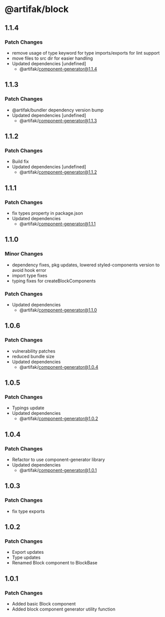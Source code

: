 # @artifak/block

## 1.1.4

### Patch Changes

- remove usage of type keyword for type imports/exports for lint support
- move files to src dir for easier handling
- Updated dependencies [undefined]
  - @artifak/component-generator@1.1.4

## 1.1.3

### Patch Changes

- @artifak/bundler dependency version bump
- Updated dependencies [undefined]
  - @artifak/component-generator@1.1.3

## 1.1.2

### Patch Changes

- Build fix
- Updated dependencies [undefined]
  - @artifak/component-generator@1.1.2

## 1.1.1

### Patch Changes

- fix types property in package.json
- Updated dependencies
  - @artifak/component-generator@1.1.1

## 1.1.0

### Minor Changes

- dependency fixes, pkg updates, lowered styled-components version to avoid hook error
- import type fixes
- typing fixes for createBlockComponents

### Patch Changes

- Updated dependencies
  - @artifak/component-generator@1.1.0

## 1.0.6

### Patch Changes

- vulnerability patches
- reduced bundle size
- Updated dependencies
  - @artifak/component-generator@1.0.4

## 1.0.5

### Patch Changes

- Typings update
- Updated dependencies
  - @artifak/component-generator@1.0.2

## 1.0.4

### Patch Changes

- Refactor to use component-generator library
- Updated dependencies
  - @artifak/component-generator@1.0.1

## 1.0.3

### Patch Changes

- fix type exports

## 1.0.2

### Patch Changes

- Export updates
- Type updates
- Renamed Block component to BlockBase

## 1.0.1

### Patch Changes

- Added basic Block component
- Added block component generator utility function
